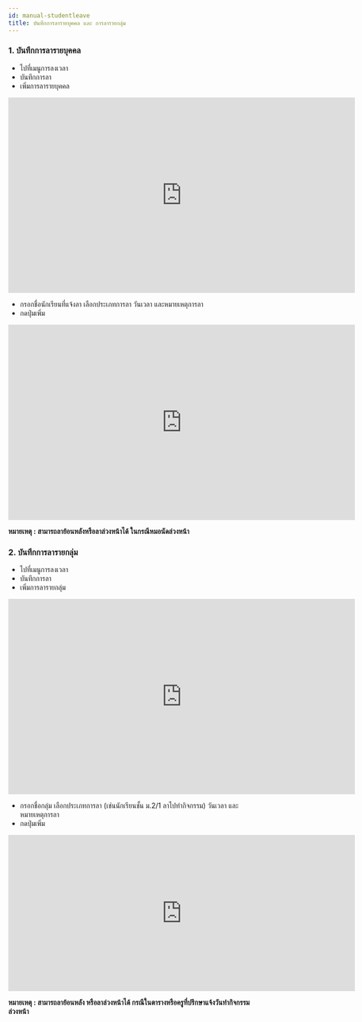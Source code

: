 ```yaml
---
id: manual-studentleave
title: บันทึกการลารายบุคคล และ การลารายกลุ่ม
---
```


 ### **1. บันทึกการลารายบุคคล**

* ไปที่เมนูการลงเวลา
* บันทึกการลา
* เพิ่มการลารายบุคคล

<iframe width="700" height="394" src="https://www.youtube.com/embed/_ofk4jLUqIk?rel=0&amp;controls=0&amp;showinfo=0" frameborder="0" allow="autoplay; encrypted-media" allowfullscreen></iframe>


* กรอกชื่อนักเรียนที่แจ้งลา เลือกประเภทการลา วันเวลา และหมายเหตุการลา
* กดปุ่มเพิ่ม

<!-- blank line -->
<iframe width="700" height="394" src="https://www.youtube.com/embed/JyJB4fiEMi4?rel=0&amp;controls=0&amp;showinfo=0" frameborder="0" allow="autoplay; encrypted-media" allowfullscreen></iframe>
<!-- blank line -->


 **หมายเหตุ : สามารถลาย้อนหลังหรือลาล่วงหน้าได้ ในกรณีหมอนัดล่วงหน้า**

### **2. บันทึกการลารายกลุ่ม**

* ไปที่เมนูการลงเวลา
* บันทึกการลา
* เพิ่มการลารายกลุ่ม
 
<!-- blank line -->
<iframe width="700" height="394" src="https://www.youtube.com/embed/41pQcUvOEZA?rel=0&amp;controls=0&amp;showinfo=0" frameborder="0" allow="autoplay; encrypted-media" allowfullscreen></iframe>
<!-- blank line -->


* กรอกชื่อกลุ่ม เลือกประเภทการลา (เช่นนักเรียนชั้น ม.2/1 ลาไปทำกิจกรรม) วันเวลา และหมายเหตุการลา
* กดปุ่มเพิ่ม
 
<!-- blank line -->
<iframe width="700" height="315" src="https://www.youtube.com/embed/9h50HDLXbBU?rel=0&amp;controls=0&amp;showinfo=0" frameborder="0" allow="autoplay; encrypted-media" allowfullscreen></iframe>
<!-- blank line -->


 **หมายเหตุ : สามารถลาย้อนหลัง หรือลาล่วงหน้าได้ กรณีในตารางหรือครูที่ปรึกษาแจ้งวันทำกิจกรรมล่วงหน้า**